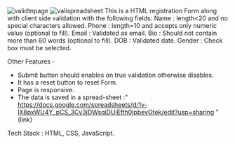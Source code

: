 ![validtnpage](https://user-images.githubusercontent.com/69279043/123537245-0c5f7180-d74c-11eb-8549-66035f06438f.png)
![valispreadsheet](https://user-images.githubusercontent.com/69279043/123537244-0c5f7180-d74c-11eb-9ffd-a3576bc17444.png)
This is a HTML registration Form along with client side validation with the following fields:
Name : length<20 and no special characters allowed.
Phone : length=10 and accepts only numeric value (optional to fill).
Email : Validated as email.
Bio : Should not contain more than 60 words (optional to fill).
DOB : Validated date.
Gender : Check box must be selected.

Other Features - 
- Submit button should enables on true validation otherwise disables.
- It has a reset button to reset Form.
- Page is responsive.
- The data is saved in a spread-sheet :" https://docs.google.com/spreadsheets/d/1y-lX8pxWU4Y_pCS_3Cy3jDWsqiDUiEfth0jpbevOtek/edit?usp=sharing "(link)

Tech Stack : HTML, CSS, JavaScript.

